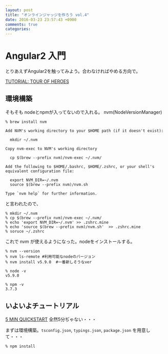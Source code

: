 ```yaml
---
layout: post
title: "オンラインジャッジを作ろう vol.4"
date: 2016-03-23 23:57:43 +0900
comments: true
categories:
---
```


# Angular2 入門

とりあえずAngular2を触ってみよう。合わなければやめる方向で。

[TUTORIAL: TOUR OF HEROES](https://angular.io/docs/ts/latest/tutorial/)


## 環境構築

そもそも nodeとnpmが入ってないので入れる。
nvm(NodeVersionManager)

```
% brew install nvm
```

```
Add NVM's working directory to your $HOME path (if it doesn't exist):

  mkdir ~/.nvm

Copy nvm-exec to NVM's working directory

  cp $(brew --prefix nvm)/nvm-exec ~/.nvm/

Add the following to $HOME/.bashrc, $HOME/.zshrc, or your shell's
equivalent configuration file:

  export NVM_DIR=~/.nvm
  source $(brew --prefix nvm)/nvm.sh

Type `nvm help` for further information.
```
と言われたので、

```
% mkdir ~/.nvm
% cp $(brew --prefix nvm)/nvm-exec ~/.nvm/
% echo 'export NVM_DIR=~/.nvm' >> .zshrc.mine
% echo 'source $(brew --prefix nvm)/nvm.sh'  >> .zshrc.mine
% soruce ~/.zshrc
```

これで nvm が使えるようになった。nodeをインストールする。

```
% nvm --version
% nvm ls-remote #利用可能なnodeのバージョン
% nvm install v5.9.0  #一番新しそうなver
```

```
% node -v
v5.9.0

% npm -v
3.7.3
```

## いよいよチュートリアル

[5 MIN QUICKSTART](https://angular.io/docs/ts/latest/quickstart.html)
全然5分ぢゃない・・・

まずは環境構築。`tsconfig.json`, `typings.json`, `package.json` を用意して・・・

```
% npm install
```
